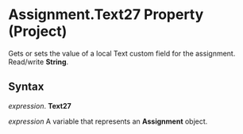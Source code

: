 
# Assignment.Text27 Property (Project)

Gets or sets the value of a local Text custom field for the assignment. Read/write  **String**.


## Syntax

 _expression_. **Text27**

 _expression_ A variable that represents an **Assignment** object.

